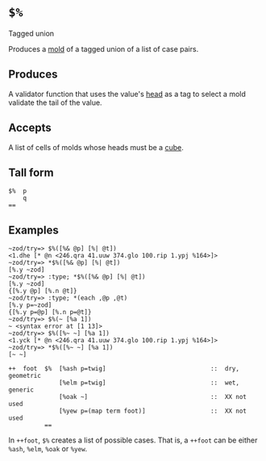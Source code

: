 `$%` 
====

Tagged union

Produces a [mold]() of a tagged union of a list of case pairs.

Produces
--------

A validator function that uses the value's [head]() as a tag to select a mold validate the tail of the value.

Accepts
-------

A list of cells of molds whose heads must be a [cube]().

Tall form
---------

    $%  p
        q
    ==

Examples
--------

    ~zod/try=> $%([%& @p] [%| @t])
    <1.dhe [* @n <246.qra 41.uuw 374.glo 100.rip 1.ypj %164>]>
    ~zod/try=> *$%([%& @p] [%| @t])
    [%.y ~zod]
    ~zod/try=> :type; *$%([%& @p] [%| @t])
    [%.y ~zod]
    {[%.y @p] [%.n @t]}
    ~zod/try=> :type; *(each ,@p ,@t)
    [%.y p=~zod]
    {[%.y p=@p] [%.n p=@t]}
    ~zod/try=> $%(~ [%a 1])
    ~ <syntax error at [1 13]>
    ~zod/try=> $%([%~ ~] [%a 1])
    <1.yck [* @n <246.qra 41.uuw 374.glo 100.rip 1.ypj %164>]>
    ~zod/try=> *$%([%~ ~] [%a 1])
    [~ ~]

    ++  foot  $%  [%ash p=twig]                             ::  dry, geometric
                  [%elm p=twig]                             ::  wet, generic
                  [%oak ~]                                  ::  XX not used
                  [%yew p=(map term foot)]                  ::  XX not used
              ==

In `++foot`, `$%` creates a list of possible cases. That is, a `++foot`
can be either `%ash`, `%elm`, `%oak` or `%yew`.

